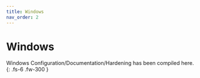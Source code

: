 ```yaml
---
title: Windows
nav_order: 2
---
```


# Windows

Windows Configuration/Documentation/Hardening has been compiled here.
{: .fs-6 .fw-300 }
